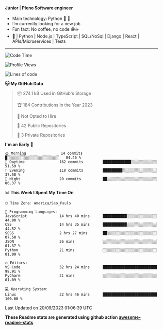 #### Júnior | Pleno Software engineer 

- Main technology: Python 🐍 💖
- I’m currently looking for a new job
- Fun fact: No coffee, no code 😁☕
- 📖 | Python | Node.js | TypeScript | SQL/NoSql | Django | React | APIs/Microservices | Tests 
---
<!--START_SECTION:waka-->
![Code Time](http://img.shields.io/badge/Code%20Time-877%20hrs-blue)

![Profile Views](http://img.shields.io/badge/Profile%20Views-0-blue)

![Lines of code](https://img.shields.io/badge/From%20Hello%20World%20I%27ve%20Written-10.7%20million%20lines%20of%20code-blue)

**🐱 My GitHub Data** 

> 📦 274.1 kB Used in GitHub's Storage 
 > 
> 🏆 184 Contributions in the Year 2023
 > 
> 🚫 Not Opted to Hire
 > 
> 📜 42 Public Repositories 
 > 
> 🔑 3 Private Repositories 
 > 
**I'm an Early 🐤** 

```text
🌞 Morning                14 commits          █░░░░░░░░░░░░░░░░░░░░░░░░   04.46 % 
🌆 Daytime                162 commits         █████████████░░░░░░░░░░░░   51.59 % 
🌃 Evening                118 commits         █████████░░░░░░░░░░░░░░░░   37.58 % 
🌙 Night                  20 commits          ██░░░░░░░░░░░░░░░░░░░░░░░   06.37 % 
```


📊 **This Week I Spent My Time On** 

```text
🕑︎ Time Zone: America/Sao_Paulo

💬 Programming Languages: 
JavaScript               14 hrs 40 mins      ███████████░░░░░░░░░░░░░░   44.80 % 
CSS                      14 hrs 35 mins      ███████████░░░░░░░░░░░░░░   44.52 % 
SCSS                     2 hrs 27 mins       ██░░░░░░░░░░░░░░░░░░░░░░░   07.50 % 
JSON                     26 mins             ░░░░░░░░░░░░░░░░░░░░░░░░░   01.37 % 
Python                   21 mins             ░░░░░░░░░░░░░░░░░░░░░░░░░   01.09 % 

🔥 Editors: 
VS Code                  32 hrs 24 mins      █████████████████████████   98.91 % 
PyCharm                  21 mins             ░░░░░░░░░░░░░░░░░░░░░░░░░   01.09 % 

💻 Operating System: 
Linux                    32 hrs 46 mins      █████████████████████████   100.00 % 
```


 Last Updated on 20/09/2023 01:06:39 UTC
<!--END_SECTION:waka-->

**These Readme stats are generated using github action [awesome-readme-stats](https://github.com/anmol098/waka-readme-stats)**
